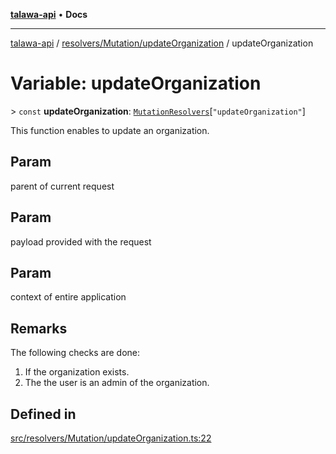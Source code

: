 [**talawa-api**](../../../../README.md) • **Docs**

***

[talawa-api](../../../../modules.md) / [resolvers/Mutation/updateOrganization](../README.md) / updateOrganization

# Variable: updateOrganization

\> `const` **updateOrganization**: [`MutationResolvers`](../../../../types/generatedGraphQLTypes/type-aliases/MutationResolvers.md)\[`"updateOrganization"`\]

This function enables to update an organization.

## Param

parent of current request

## Param

payload provided with the request

## Param

context of entire application

## Remarks

The following checks are done:
1. If the organization exists.
2. The the user is an admin of the organization.

## Defined in

[src/resolvers/Mutation/updateOrganization.ts:22](https://github.com/PalisadoesFoundation/talawa-api/blob/60937520d7a29ccf883a9c6a7c2d186bae92a81b/src/resolvers/Mutation/updateOrganization.ts#L22)
